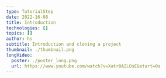 ```yaml
---
type: TutorialStep
date: 2022-16-08
title: Introduction
technologies: []
topics: []
author: hs
subtitle: Introduction and cloning a project
thumbnail: ./thumbnail.png
longVideo:
  poster: ./poster_long.png
  url: https://www.youtube.com/watch?v=Xatr8AZLOsE&start=0s
---
```


